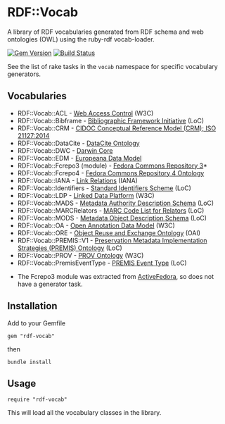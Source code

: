 RDF::Vocab
==========

A library of RDF vocabularies generated from RDF schema and web ontologies (OWL) using the ruby-rdf vocab-loader.

[![Gem Version](https://badge.fury.io/rb/rdf-vocab.svg)](http://badge.fury.io/rb/rdf-vocab)
[![Build Status](https://travis-ci.org/projecthydra-labs/rdf-vocab.svg?branch=master)](https://travis-ci.org/projecthydra-labs/rdf-vocab)

See the list of rake tasks in the `vocab` namespace for specific vocabulary generators.

## Vocabularies

- RDF::Vocab::ACL - [Web Access Control](http://www.w3.org/wiki/WebAccessControl) (W3C)
- RDF::Vocab::Bibframe - [Bibliographic Framework Initiative](http://bibframe.org/vocab/) (LoC)
- RDF::Vocab::CRM - [CIDOC Conceptual Reference Model (CRM); ISO 21127:2014](http://www.cidoc-crm.org/official_release_cidoc.html)
- RDF::Vocab::DataCite - [DataCite Ontology](http://purl.org/spar/datacite/)
- RDF::Vocab::DWC - [Darwin Core](http://rs.tdwg.org/dwc/terms/)
- RDF::Vocab::EDM - [Europeana Data Model](http://labs.europeana.eu/api/linked-open-data/data-structure/)
- RDF::Vocab::Fcrepo3 (module) - [Fedora Commons Repository 3](https://github.com/fcrepo3)*
- RDF::Vocab::Fcrepo4 - [Fedora Commons Repository 4 Ontology](http://fedora.info/definitions/v4/repository)
- RDF::Vocab::IANA - [Link Relations](http://www.iana.org/assignments/link-relations/link-relations.xhtml) (IANA)
- RDF::Vocab::Identifiers - [Standard Identifiers Scheme](http://id.loc.gov/vocabulary/identifiers.html) (LoC)
- RDF::Vocab::LDP - [Linked Data Platform](http://www.w3.org/TR/ldp/) (W3C)
- RDF::Vocab::MADS - [Metadata Authority Description Schema](http://www.loc.gov/standards/mads/) (LoC) 
- RDF::Vocab::MARCRelators - [MARC Code List for Relators](http://id.loc.gov/vocabulary/relators.html) (LoC)
- RDF::Vocab::MODS - [Metadata Object Description Schema](http://www.loc.gov/standards/mods/) (LoC)
- RDF::Vocab::OA - [Open Annotation Data Model](http://www.w3.org/ns/oa) (W3C)
- RDF::Vocab::ORE - [Object Reuse and Exchange Ontology](http://www.openarchives.org/ore/1.0/rdfxml) (OAI)
- RDF::Vocab::PREMIS::V1 - [Preservation Metadata Implementation Strategies (PREMIS) Ontology](http://id.loc.gov/ontologies/premis.html) (LoC)
- RDF::Vocab::PROV - [PROV Ontology](http://www.w3.org/TR/prov-o/) (W3C)
- RDF::Vocab::PremisEventType - [PREMIS Event Type](http://id.loc.gov/vocabulary/preservation/eventType.html) (LoC)

* The Fcrepo3 module was extracted from [ActiveFedora](https://github.com/projecthydra/active_fedora), so does not have a generator task.

## Installation

Add to your Gemfile

    gem "rdf-vocab"

then

    bundle install
    
## Usage

    require "rdf-vocab"
    
This will load all the vocabulary classes in the library.
